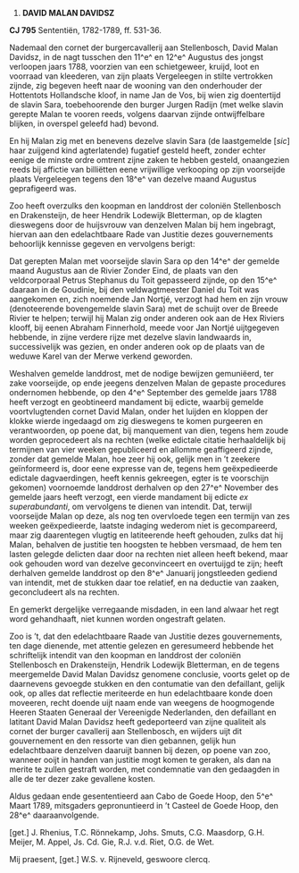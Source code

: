 1.  **DAVID MALAN DAVIDSZ**

**CJ 795** Sententiën, 1782-1789, ff. 531-36.

Nademaal den cornet der burgercavallerij aan Stellenbosch, David Malan
Davidsz, in de nagt tusschen den 11^e^ en 12^e^ Augustus des jongst
verloopen jaars 1788, voorzien van een schietgeweer, kruijd, loot en
voorraad van kleederen, van zijn plaats Vergeleegen in stilte vertrokken
zijnde, zig begeven heeft naar de wooning van den onderhouder der
Hottentots Hollandsche kloof, in name Jan de Vos, bij wien zig
doentertijd de slavin Sara, toebehoorende den burger Jurgen Radijn (met
welke slavin gerepte Malan te vooren reeds, volgens daarvan zijnde
ontwijffelbare blijken, in overspel geleefd had) bevond.

En hij Malan zig met en benevens dezelve slavin Sara (de laastgemelde
\[*sic*\] haar zuijgend kind agterlatende) fugatief gesteld heeft,
zonder echter eenige de minste ordre omtrent zijne zaken te hebben
gesteld, onaangezien reeds bij affictie van billiëtten eene vrijwillige
verkooping op zijn voorseijde plaats Vergeleegen tegens den 18^e^ van
dezelve maand Augustus geprafigeerd was.

Zoo heeft overzulks den koopman en landdrost der coloniën Stellenbosch
en Drakensteijn, de heer Hendrik Lodewijk Bletterman, op de klagten
dieswegens door de huijsvrouw van denzelven Malan bij hem ingebragt,
hiervan aan den edelachtbaare Rade van Justitie dezes gouvernements
behoorlijk kennisse gegeven en vervolgens berigt:

Dat gerepten Malan met voorseijde slavin Sara op den 14^e^ der gemelde
maand Augustus aan de Rivier Zonder Eind, de plaats van den
veldcorporaal Petrus Stephanus du Toit gepasseerd zijnde, op den 15^e^
daaraan in de Goudinie, bij den veldwagtmeester Daniel du Toit was
aangekomen en, zich noemende Jan Nortjé, verzogt had hem en zijn vrouw
(denoteerende bovengemelde slavin Sara) met de schuijt over de Breede
Rivier te helpen; terwijl hij Malan zig onder anderen ook aan de Hex
Riviers klooff, bij eenen Abraham Finnerhold, meede voor Jan Nortjé
uijtgegeven hebbende, in zijne verdere rijze met dezelve slavin
landwaards in, successivelijk was gezien, en onder anderen ook op de
plaats van de weduwe Karel van der Merwe verkend geworden.

Weshalven gemelde landdrost, met de nodige bewijzen gemuniëerd, ter zake
voorseijde, op ende jeegens denzelven Malan de gepaste procedures
ondernomen hebbende, op den 4^e^ September des gemelde jaars 1788 heeft
verzogt en geobtineerd mandament bij edicte, waarbij gemelde
voortvlugtenden cornet David Malan, onder het luijden en kloppen der
klokke wierde ingedaagd om zig dieswegens te komen purgeeren en
verantwoorden, op poene dat, bij manquement van dien, tegens hem zoude
worden geprocedeert als na rechten (welke edictale citatie herhaaldelijk
bij termijnen van vier weeken gepubliceerd en allomme geaffigeerd
zijnde, zonder dat gemelde Malan, hoe zeer hij ook, gelijk men in ’t
zeekere geïnformeerd is, door eene expresse van de, tegens hem
geëxpedieerde edictale dagvaerdingen, heeft kennis gekreegen, egter is
te voorschijn gekomen) voornoemde landdrost derhalven op den 27^e^
November des gemelde jaars heeft verzogt, een vierde mandament bij
edicte *ex superabundanti*, om vervolgens te dienen van intendit. Dat,
terwijl voorseijde Malan op deze, als nog ten overvloede tegen een
termijn van zes weeken geëxpedieerde, laatste indaging wederom niet is
gecompareerd, maar zig daarentegen vlugtig en latiteerende heeft
gehouden, zulks dat hij Malan, behalven de justitie ten hoogsten te
hebben versmaad, de hem ten lasten gelegde delicten daar door na rechten
niet alleen heeft bekend, maar ook gehouden word van dezelve
geconvinceert en overtuijgd te zijn; heeft derhalven gemelde landdrost
op den 8^e^ Januarij jongstleeden gediend van intendit, met de stukken
daar toe relatief, en na deductie van zaaken, geconcludeert als na
rechten.

En gemerkt dergelijke verregaande misdaden, in een land alwaar het regt
word gehandhaaft, niet kunnen worden ongestraft gelaten.

Zoo is ’t, dat den edelachtbaare Raade van Justitie dezes gouvernements,
ten dage dienende, met attentie gelezen en geresumeerd hebbende het
schriftelijk intendit van den koopman en landdrost der coloniën
Stellenbosch en Drakensteijn, Hendrik Lodewijk Bletterman, en de tegens
meergemelde David Malan Davidsz genomene conclusie, voorts gelet op de
daarnevens gevoegde stukken en den contumatie van den defaillant, gelijk
ook, op alles dat reflectie meriteerde en hun edelachtbaare konde doen
moveeren, recht doende uijt naam ende van weegens de hoogmogende Heeren
Staaten Generaal der Vereenigde Nederlanden, den defaillant en latitant
David Malan Davidsz heeft gedeporteerd van zijne qualiteit als cornet
der burger cavallerij aan Stellenbosch, en wijders uijt dit gouvernement
en den ressorte van dien gebannen, gelijk hun edelachtbaare denzelven
daaruijt bannen bij dezen, op poene van zoo, wanneer ooijt in handen van
justitie mogt komen te geraken, als dan na merite te zullen gestraft
worden, met condemnatie van den gedaagden in alle de ter dezer zake
gevallene kosten.

Aldus gedaan ende gesententieerd aan Cabo de Goede Hoop, den 5^e^ Maart
1789, mitsgaders gepronuntieerd in ’t Casteel de Goede Hoop, den 28^e^
daaraanvolgende.

\[get.\] J. Rhenius, T.C. Rönnekamp, Johs. Smuts, C.G. Maasdorp, G.H.
Meijer, M. Appel, Js. Cd. Gie, R.J. v.d. Riet, O.G. de Wet.

Mij praesent, \[get.\] W.S. v. Rijneveld, geswoore clercq.
